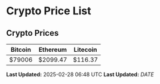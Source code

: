 # Crypto Price List

## Crypto Prices
| Bitcoin | Ethereum | Litecoin |
| ------- | -------- | -------- |
| $79006 | $2099.47 | $116.37 |
**Last Updated:** 2025-02-28 06:48 UTC
**Last Updated:** $DATE$
